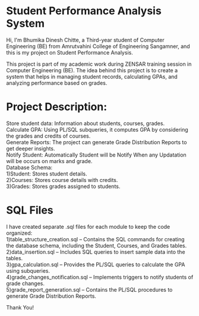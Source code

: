 # Student Performance Analysis System
Hi, I'm Bhumika Dinesh Chitte, a Third-year student of Computer Engineering (BE) from Amrutvahini College of Engineering Sangamner, and this is my project on Student Performance Analysis.

This project is part of my academic work during ZENSAR training session in Computer Engineering (BE). The idea behind this project is to create a system that helps in managing student records, calculating GPAs, and analyzing performance based on grades.

# Project Description:  
Store student data: Information about students, courses, grades.  
Calculate GPA: Using PL/SQL subqueries, it computes GPA by considering the grades and credits of courses.  
Generate Reports: The project can generate Grade Distribution Reports to get deeper insights.  
Notify Student: Automatically Student will be Notify When any Updatation will be occurs on marks and grade.  
Database Schema:  
1)Student: Stores student details.  
2)Courses: Stores course details with credits.  
3)Grades: Stores grades assigned to students.  
# SQL Files  
I have created separate .sql files for each module to keep the code organized:  
1)table_structure_creation.sql – Contains the SQL commands for creating the database schema, including the Student, Courses, and Grades tables.  
2)data_insertion.sql – Includes SQL queries to insert sample data into the tables.  
3)gpa_calculation.sql – Provides the PL/SQL queries to calculate the GPA using subqueries.  
4)grade_changes_notification.sql – Implements triggers to notify students of grade changes.  
5)grade_report_generation.sql – Contains the PL/SQL procedures to generate Grade Distribution Reports.

Thank You!
